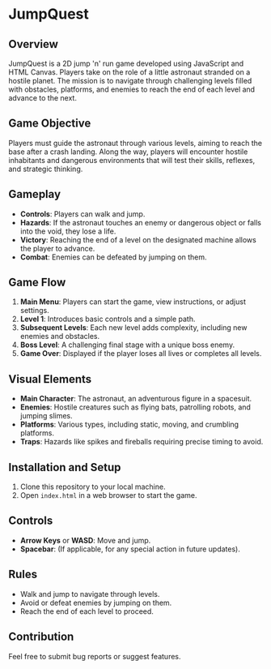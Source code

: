 # JumpQuest

## Overview

JumpQuest is a 2D jump 'n' run game developed using JavaScript and HTML Canvas. Players take on the role of a little astronaut stranded on a hostile planet. The mission is to navigate through challenging levels filled with obstacles, platforms, and enemies to reach the end of each level and advance to the next.

## Game Objective

Players must guide the astronaut through various levels, aiming to reach the base after a crash landing. Along the way, players will encounter hostile inhabitants and dangerous environments that will test their skills, reflexes, and strategic thinking.

## Gameplay

- **Controls**: Players can walk and jump.
- **Hazards**: If the astronaut touches an enemy or dangerous object or falls into the void, they lose a life.
- **Victory**: Reaching the end of a level on the designated machine allows the player to advance.
- **Combat**: Enemies can be defeated by jumping on them.

## Game Flow

1. **Main Menu**: Players can start the game, view instructions, or adjust settings.
2. **Level 1**: Introduces basic controls and a simple path.
3. **Subsequent Levels**: Each new level adds complexity, including new enemies and obstacles.
4. **Boss Level**: A challenging final stage with a unique boss enemy.
5. **Game Over**: Displayed if the player loses all lives or completes all levels.

## Visual Elements

- **Main Character**: The astronaut, an adventurous figure in a spacesuit.
- **Enemies**: Hostile creatures such as flying bats, patrolling robots, and jumping slimes.
- **Platforms**: Various types, including static, moving, and crumbling platforms.
- **Traps**: Hazards like spikes and fireballs requiring precise timing to avoid.

## Installation and Setup

1. Clone this repository to your local machine.
2. Open `index.html` in a web browser to start the game.

## Controls

- **Arrow Keys** or **WASD**: Move and jump.
- **Spacebar**: (If applicable, for any special action in future updates).

## Rules

- Walk and jump to navigate through levels.
- Avoid or defeat enemies by jumping on them.
- Reach the end of each level to proceed.


## Contribution

Feel free to submit bug reports or suggest features.

